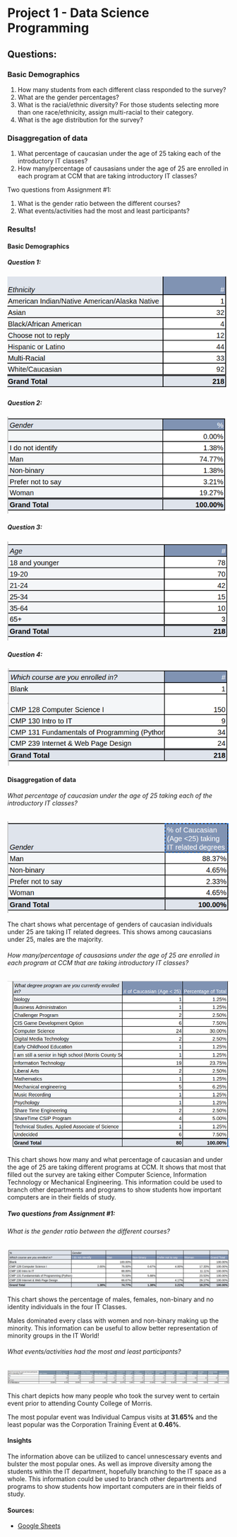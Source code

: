 # Project 1 - Data Science Programming


## Questions:

### Basic Demographics

1. How many students from each different class responded to the survey?
2. What are the gender percentages?
3. What is the racial/ethnic diversity? For those students selecting more than one race/ethnicity, assign multi-racial to their category.
4. What is the age distribution for the survey?

### Disaggregation of data

1. What percentage of caucasian under the age of 25 taking each of the introductory IT classes?
2. How many/percentage of causasians under the age of 25 are enrolled in each program at CCM that are taking introductory IT classes?

Two questions from Assignment #1:

1. What is the gender ratio between the different courses?
2. What events/activities had the most and least participants?

### Results!

#### Basic Demographics

##### Question 1:

![](assets/project1-demo1.png)

##### Question 2:

![](assets/project1-demo2.png)

##### Question 3:

![](assets/project1-demo3.png)

##### Question 4:

![](assets/project1-demo4.png)

#### Disaggregation of data

###### What percentage of caucasian under the age of 25 taking each of the introductory IT classes?

![](assets/project1-dis1.png)

The chart shows what percentage of genders of caucasian individuals under 25 are taking IT related degrees. This shows among caucasians under 25, males are the majority.

###### How many/percentage of causasians under the age of 25 are enrolled in each program at CCM that are taking introductory IT classes?

![](assets/project1-dis2.png)

This chart shows how many and what percentage of caucasian and under the age of 25 are taking different programs at CCM. It shows that most that filled out the survey are taking either Computer Science, Information Technology or Mechanical Engineering. This information could be used to branch other departments and programs to show students how important computers are in their fields of study.

##### Two questions from Assignment #1:

###### What is the gender ratio between the different courses?

![](assets/project1-dis3.png)

This chart shows the percentage of males, females, non-binary and no identity individuals in the four IT Classes.

Males dominated every class with women and non-binary making up the minority. This information can be useful to allow better representation of minority groups in the IT World!

###### What events/activities had the most and least participants?

![](assets/project1-dis4.png)

This chart depicts how many people who took the survey went to certain event prior to attending County College of Morris.

The most popular event was Individual Campus visits at **31.65%** and the least popular was the Corporation Training Event at **0.46%**.

#### Insights

The information above can be utilized to cancel unnescessary events and bulster the most popular ones. As well as improve diversity among the students within the IT department, hopefully branching to the IT space as a whole. This information could be used to branch other departments and programs to show students how important computers are in their fields of study.


#### Sources:

* [Google Sheets](https://docs.google.com/spreadsheets/d/14SDbvSAjEUroPHEJDJbzoeSkspnBRT1Fu-Kxg_1xOKc/edit#gid=1281285375)
